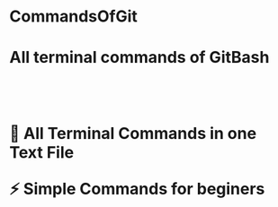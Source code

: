 # CommandsOfGit
<h1>All terminal commands of GitBash<h1>
<br>

🔭 All Terminal Commands in one Text File<br>

⚡ Simple Commands for beginers<br>

